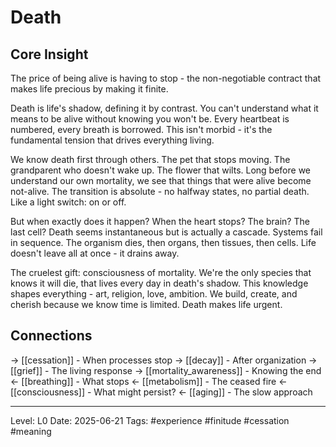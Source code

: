 # Death

## Core Insight
The price of being alive is having to stop - the non-negotiable contract that makes life precious by making it finite.

Death is life's shadow, defining it by contrast. You can't understand what it means to be alive without knowing you won't be. Every heartbeat is numbered, every breath is borrowed. This isn't morbid - it's the fundamental tension that drives everything living.

We know death first through others. The pet that stops moving. The grandparent who doesn't wake up. The flower that wilts. Long before we understand our own mortality, we see that things that were alive become not-alive. The transition is absolute - no halfway states, no partial death. Like a light switch: on or off.

But when exactly does it happen? When the heart stops? The brain? The last cell? Death seems instantaneous but is actually a cascade. Systems fail in sequence. The organism dies, then organs, then tissues, then cells. Life doesn't leave all at once - it drains away.

The cruelest gift: consciousness of mortality. We're the only species that knows it will die, that lives every day in death's shadow. This knowledge shapes everything - art, religion, love, ambition. We build, create, and cherish because we know time is limited. Death makes life urgent.

## Connections
→ [[cessation]] - When processes stop
→ [[decay]] - After organization
→ [[grief]] - The living response
→ [[mortality_awareness]] - Knowing the end
← [[breathing]] - What stops
← [[metabolism]] - The ceased fire
← [[consciousness]] - What might persist?
← [[aging]] - The slow approach

---
Level: L0
Date: 2025-06-21
Tags: #experience #finitude #cessation #meaning